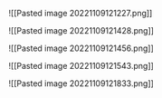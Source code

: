 ![[Pasted image 20221109121227.png]]


![[Pasted image 20221109121428.png]]

![[Pasted image 20221109121456.png]]

![[Pasted image 20221109121543.png]]

![[Pasted image 20221109121833.png]]